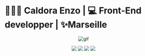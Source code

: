 <h1>👨🏻‍💻 Caldora Enzo | 💻 Front-End developper | ✨Marseille</h1>

<p align="center">
<img src="https://zupimages.net/up/23/30/m4pe.gif" alt="gif"/>
</p>
<p align="center">
<img src ="https://zupimages.net/up/23/30/f7f4.png" alt"Linkedin"/>
<img src ="https://zupimages.net/up/23/30/vik5.png" alt"email"/>
<img src ="https://zupimages.net/up/23/30/2ntq.png" alt"Twitter"/>
<img src ="https://zupimages.net/up/23/30/zxz8.png" alt"Spotify"/>
</p>




<!--




**EnzoCaldora/EnzoCaldora** is a ✨ _special_ ✨ repository because its `README.md` (this file) appears on your GitHub profile.

Here are some ideas to get you started:

- 🔭 I’m currently working on ...
- 🌱 I’m currently learning ...
- 👯 I’m looking to collaborate on ...
- 🤔 I’m looking for help with ...
- 💬 Ask me about ...
- 📫 How to reach me: ...
- 😄 Pronouns: ...
- ⚡ Fun fact: ...
-->

